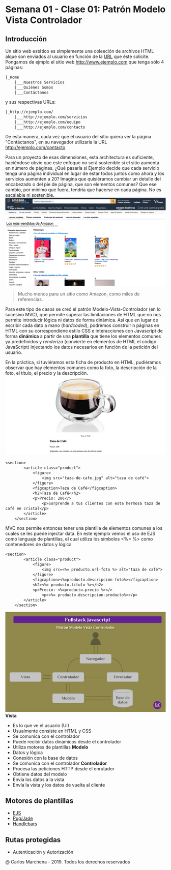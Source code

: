 # Semana 01 - Clase 01: Patrón Modelo Vista Controlador
## Introducción
Un sitio web estático es simplemente una coleeción de archivos HTML alque son enviados al usuario en función de la [URL](https://es.wikipedia.org/wiki/Localizador_de_recursos_uniforme) que éste solicite. Pongamos de ejmplo el sitio web http://www.ejemplo.com que tenga sólo 4 páginas:
```
|_Home
    |___Nuestros Servicios
    |___Quiénes Somos
    |___Contáctanos
```
y sus respectivas URLs:
```
|_http://ejemplo.com/
    |___http://ejemplo.com/servicios
    |___http://ejemplo.com/equipo
    |___http://ejemplo.com/contacto
```
De esta manera, cada vez que el usuario del sitio quiera ver la página "Contáctanos", en su navegador utilizaría la URL http://ejemplo.com/contacto

Para un proyecto de esas dimensiones, esta architectura es suficiente, haciéndose obvio que este enfoque no será sostenible si el sitio aumenta en número de páginas. ¿Qué pasaría si Ejemplo decide que cada servicio tenga una página individual en lugar de estar todos juntos como ahora y los servicios aumenten a 20? Imagina que quisiéramos cambiar un detalle del encabezado o del pie de página, que son elementos comunes? Que ese cambio, por mínimo que fuera, tendría que hacerse en cada página. No es escalable ni sostenible.
![amazon](../../img/amazon.png)
>Mucho menos para un sitio como Amazon, como miles de referencias.

Para este tipo de casos se creó el patrón Modelo-Vista-Controlador (en lo sucesivo MVC), que permite superar las limitaciones de HTML que no nos permite introducir lógica ni datos de forma dinámica. Así que en lugar de escribir cada dato a mano (*hardcoded*), podremos construir n páginas en HTML con su correspondiene estilo CSS e interacciones con Javascript de forma **dinámica** a partir de una **plantilla** que tiene los elementos comunes ya predefinidos y *renderiza* (convierte en elementos de HTML el código JavaScript) injectando los datos necesarios en función de la petición del usuario.

En la práctica, si tuviéramos esta ficha de producto en HTML, pudiéramos observar que hay elementos comunes como la foto, la descripción de la foto, el título, el precio y la descripción.
![taza](../../img/taza.png)
```
<section>
        <article class="product">
            <figure>
                <img src="taza-de-cafe.jpg" alt="taza de café">
            </figure>
            <figcaption>Taza de Café</figcaption>
            <h2>Taza de Café</h2>
            <p>Precio: 20€</>
                <p>Sorprende a tus clientes con esta hermosa taza de café en cristal</p>
        </article>
    </section>
```
MVC nos permite entonces tener una plantilla de elementos comunes a los cuales se les puede injectar data. En este ejemplo vemos el uso de EJS como lenguaje de plantillas, el cual utiliza los símbolos <%= %> como contenedores de datos y lógica
```
<section>
        <article class="product">
            <figure>
                <img src=<%= producto.url-foto %> alt="taza de café">
            </figure>
            <figcaption><%=producto.descripción-foto%></figcaption>
            <h2><%= producto.titulo %></h2>
            <p>Precio: <%=producto.precio %></>
                <p><%= producto.descripcion-producto%></p>
        </article>
    </section>
```
![mc](../../img/mvc.png)
**Vista**
- Es lo que ve el usuario (UI)
- Usualmente consiste en HTML y CSS
- Se comunica con el controlador
- Puede recibir datos dinámicos desde el controlador
- Utiliza motores de plantillas
**Modelo**
- Datos y lógica
- Conexión con la base de datos
- Se comunica con el controlador
**Controlador**
- Procesa las peticiones HTTP desde el enrutador
- Obtiene datos del modelo
- Envía los datos a la vista
- Envía la vista y los datos de vuelta al cliente

## Motores de plantillas
- [EJS](https://ejs.co/)
- [Pug/Jade](https://pugjs.org/api/getting-started.html)
- [Handlebars](https://handlebarsjs.com/)
## Rutas protegidas
- Autenticación y Autorización 

@ Carlos Marchena - 2019. Todos los derechos reservados